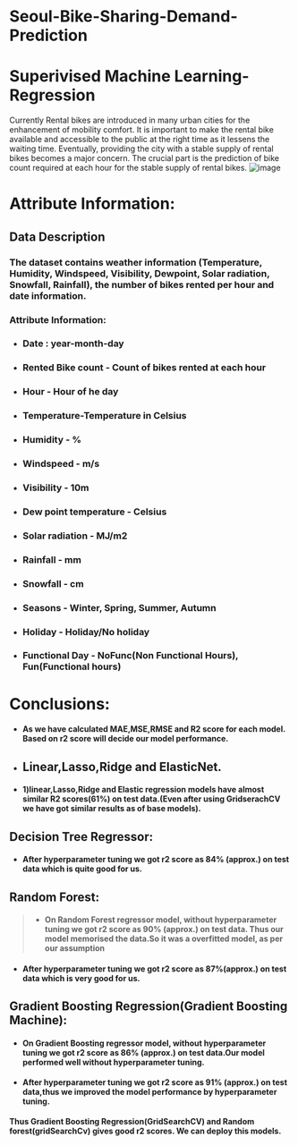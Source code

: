 # Seoul-Bike-Sharing-Demand-Prediction
# Superivised Machine Learning- Regression 
Currently Rental bikes are introduced in many urban cities for the enhancement of mobility comfort. It is important to make the rental bike available and accessible to the public at the right time as it lessens the waiting time. Eventually, providing the city with a stable supply of rental bikes becomes a major concern. The crucial part is the prediction of bike count required at each hour for the stable supply of rental bikes.
![image](https://user-images.githubusercontent.com/97581905/163705118-b08b1984-3cc6-4786-aa7c-cea8354012eb.png)
# Attribute Information:
## <b> Data Description </b>

### <b> The dataset contains weather information (Temperature, Humidity, Windspeed, Visibility, Dewpoint, Solar radiation, Snowfall, Rainfall), the number of bikes rented per hour and date information.</b>


### <b>Attribute Information: </b>

* ### Date : year-month-day
* ### Rented Bike count - Count of bikes rented at each hour
* ### Hour - Hour of he day
* ### Temperature-Temperature in Celsius
* ### Humidity - %
* ### Windspeed - m/s
* ### Visibility - 10m
* ### Dew point temperature - Celsius
* ### Solar radiation - MJ/m2
* ### Rainfall - mm
* ### Snowfall - cm
* ### Seasons - Winter, Spring, Summer, Autumn
* ### Holiday - Holiday/No holiday
* ### Functional Day - NoFunc(Non Functional Hours), Fun(Functional hours)

# Conclusions:
* #### As we have calculated MAE,MSE,RMSE and R2 score for each model. Based on r2 score will decide our model performance.

* ## Linear,Lasso,Ridge and ElasticNet.
* #### 1)linear,Lasso,Ridge  and Elastic  regression models have almost similar R2 scores(61%) on test data.(Even after using GridserachCV we have got similar results as of base models).

## Decision Tree Regressor:
* #### After hyperparameter tuning we got r2 score as 84% (approx.) on test data which is quite good for us.

## Random Forest:

> * #### On Random Forest regressor model, without hyperparameter tuning we got r2 score as 90% (approx.) on test data. Thus our model memorised the data.So it was a overfitted model, as per our assumption
* #### After hyperparameter tuning we got r2 score as 87%(approx.) on test data which is  very good for us.

## Gradient Boosting Regression(Gradient Boosting Machine):

* #### On Gradient Boosting regressor model, without hyperparameter tuning we got r2 score as 86% (approx.) on test data.Our model performed well without hyperparameter tuning.
* #### After hyperparameter tuning we got r2 score as 91% (approx.) on test data,thus we improved the model performance by hyperparameter tuning.

 **Thus Gradient Boosting Regression(GridSearchCV) and Random forest(gridSearchCv) gives good r2 scores. We can deploy this models.**
 

